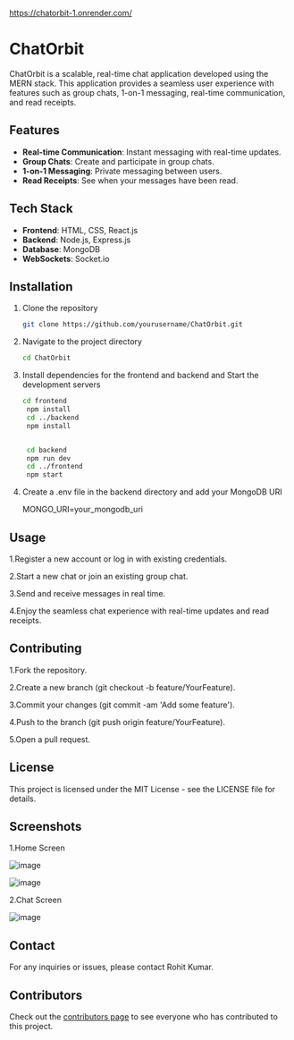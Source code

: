 https://chatorbit-1.onrender.com/
# ChatOrbit

ChatOrbit is a scalable, real-time chat application developed using the MERN stack. This application provides a seamless user experience with features such as group chats, 1-on-1 messaging, real-time communication, and read receipts.

## Features

- **Real-time Communication**: Instant messaging with real-time updates.
- **Group Chats**: Create and participate in group chats.
- **1-on-1 Messaging**: Private messaging between users.
- **Read Receipts**: See when your messages have been read.

## Tech Stack

- **Frontend**: HTML, CSS, React.js
- **Backend**: Node.js, Express.js
- **Database**: MongoDB
- **WebSockets**: Socket.io

## Installation

1. Clone the repository
   ```bash
   git clone https://github.com/yourusername/ChatOrbit.git
2. Navigate to the project directory
   ```bash
   cd ChatOrbit
3. Install dependencies for the frontend and backend  and Start the development servers
   ```bash
   cd frontend
    npm install
    cd ../backend
    npm install

   
    cd backend
    npm run dev
    cd ../frontend
    npm start

4. Create a .env file in the backend directory and add your MongoDB URI
   
   MONGO_URI=your_mongodb_uri


## Usage
1.Register a new account or log in with existing credentials.

2.Start a new chat or join an existing group chat. 

3.Send and receive messages in real time.

4.Enjoy the seamless chat experience with real-time updates and read receipts.




## Contributing
1.Fork the repository.

2.Create a new branch (git checkout -b feature/YourFeature).

3.Commit your changes (git commit -am 'Add some feature').

4.Push to the branch (git push origin feature/YourFeature).

5.Open a pull request.

## License

This project is licensed under the MIT License - see the LICENSE file for details.


## Screenshots

1.Home Screen

![image](https://github.com/user-attachments/assets/6a59dc67-f540-4308-be13-2cc6c6c32388)

![image](https://github.com/user-attachments/assets/4c8bf3ca-22ca-4ea6-84b3-6d88befbd4b1)




2.Chat Screen

![image](https://github.com/user-attachments/assets/40aeb1d7-6cc8-494c-97c0-20550ac88f0a)



## Contact


For any inquiries or issues, please contact Rohit Kumar.

## Contributors

Check out the [contributors page](https://github.com/rohi0004/ChatOrbit/graphs/contributors) to see everyone who has contributed to this project.



   



